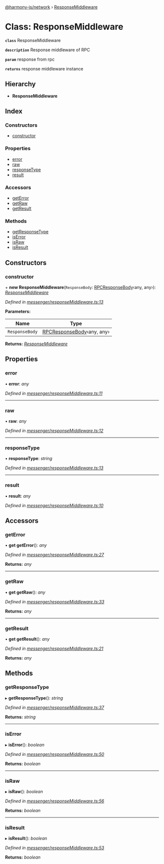 [@harmony-js/network](../globals.md) › [ResponseMiddleware](responsemiddleware.md)

# Class: ResponseMiddleware

**`class`** ResponseMiddleware

**`description`** Response middleware of RPC

**`param`** response from rpc

**`returns`** response middleware instance

## Hierarchy

* **ResponseMiddleware**

## Index

### Constructors

* [constructor](responsemiddleware.md#constructor)

### Properties

* [error](responsemiddleware.md#error)
* [raw](responsemiddleware.md#raw)
* [responseType](responsemiddleware.md#responsetype)
* [result](responsemiddleware.md#result)

### Accessors

* [getError](responsemiddleware.md#geterror)
* [getRaw](responsemiddleware.md#getraw)
* [getResult](responsemiddleware.md#getresult)

### Methods

* [getResponseType](responsemiddleware.md#getresponsetype)
* [isError](responsemiddleware.md#iserror)
* [isRaw](responsemiddleware.md#israw)
* [isResult](responsemiddleware.md#isresult)

## Constructors

###  constructor

\+ **new ResponseMiddleware**(`ResponseBody`: [RPCResponseBody](../interfaces/rpcresponsebody.md)‹any, any›): *[ResponseMiddleware](responsemiddleware.md)*

*Defined in [messenger/responseMiddleware.ts:13](https://github.com/FireStack-Lab/Harmony-sdk-core/blob/33571de/packages/harmony-network/src/messenger/responseMiddleware.ts#L13)*

**Parameters:**

Name | Type |
------ | ------ |
`ResponseBody` | [RPCResponseBody](../interfaces/rpcresponsebody.md)‹any, any› |

**Returns:** *[ResponseMiddleware](responsemiddleware.md)*

## Properties

###  error

• **error**: *any*

*Defined in [messenger/responseMiddleware.ts:11](https://github.com/FireStack-Lab/Harmony-sdk-core/blob/33571de/packages/harmony-network/src/messenger/responseMiddleware.ts#L11)*

___

###  raw

• **raw**: *any*

*Defined in [messenger/responseMiddleware.ts:12](https://github.com/FireStack-Lab/Harmony-sdk-core/blob/33571de/packages/harmony-network/src/messenger/responseMiddleware.ts#L12)*

___

###  responseType

• **responseType**: *string*

*Defined in [messenger/responseMiddleware.ts:13](https://github.com/FireStack-Lab/Harmony-sdk-core/blob/33571de/packages/harmony-network/src/messenger/responseMiddleware.ts#L13)*

___

###  result

• **result**: *any*

*Defined in [messenger/responseMiddleware.ts:10](https://github.com/FireStack-Lab/Harmony-sdk-core/blob/33571de/packages/harmony-network/src/messenger/responseMiddleware.ts#L10)*

## Accessors

###  getError

• **get getError**(): *any*

*Defined in [messenger/responseMiddleware.ts:27](https://github.com/FireStack-Lab/Harmony-sdk-core/blob/33571de/packages/harmony-network/src/messenger/responseMiddleware.ts#L27)*

**Returns:** *any*

___

###  getRaw

• **get getRaw**(): *any*

*Defined in [messenger/responseMiddleware.ts:33](https://github.com/FireStack-Lab/Harmony-sdk-core/blob/33571de/packages/harmony-network/src/messenger/responseMiddleware.ts#L33)*

**Returns:** *any*

___

###  getResult

• **get getResult**(): *any*

*Defined in [messenger/responseMiddleware.ts:21](https://github.com/FireStack-Lab/Harmony-sdk-core/blob/33571de/packages/harmony-network/src/messenger/responseMiddleware.ts#L21)*

**Returns:** *any*

## Methods

###  getResponseType

▸ **getResponseType**(): *string*

*Defined in [messenger/responseMiddleware.ts:37](https://github.com/FireStack-Lab/Harmony-sdk-core/blob/33571de/packages/harmony-network/src/messenger/responseMiddleware.ts#L37)*

**Returns:** *string*

___

###  isError

▸ **isError**(): *boolean*

*Defined in [messenger/responseMiddleware.ts:50](https://github.com/FireStack-Lab/Harmony-sdk-core/blob/33571de/packages/harmony-network/src/messenger/responseMiddleware.ts#L50)*

**Returns:** *boolean*

___

###  isRaw

▸ **isRaw**(): *boolean*

*Defined in [messenger/responseMiddleware.ts:56](https://github.com/FireStack-Lab/Harmony-sdk-core/blob/33571de/packages/harmony-network/src/messenger/responseMiddleware.ts#L56)*

**Returns:** *boolean*

___

###  isResult

▸ **isResult**(): *boolean*

*Defined in [messenger/responseMiddleware.ts:53](https://github.com/FireStack-Lab/Harmony-sdk-core/blob/33571de/packages/harmony-network/src/messenger/responseMiddleware.ts#L53)*

**Returns:** *boolean*
